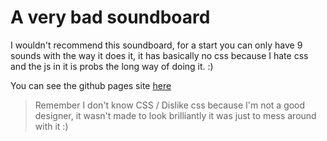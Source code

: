 # A very bad soundboard

I wouldn't recommend this soundboard, for a start you can only have 9 sounds with the way it does it, it has basically no css because I hate css and the js in it is probs the long way of doing it. :)

You can see the github pages site [here](https://exxonnnnnn.github.io/soundboard/)
> Remember I don't know CSS / Dislike css because I'm not a good designer, it wasn't made to look brilliantly it was just to mess around with it :)
